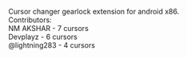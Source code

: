 Cursor changer gearlock extension for android x86.  
Contributors:  
NM AKSHAR - 7 cursors  
Devplayz - 6 cursors  
@lightning283 - 4 cursors
